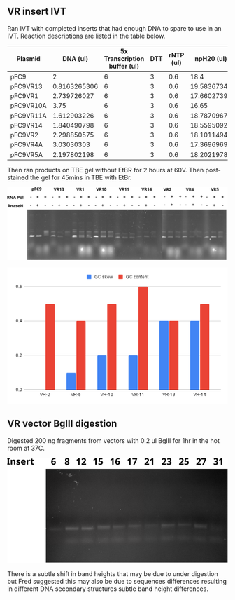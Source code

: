 ## VR insert IVT

Ran IVT with completed inserts that had enough DNA to spare to use
in an IVT. Reaction descriptions are listed in the table below.

| Plasmid   | DNA (ul)     | 5x Transcription buffer (ul) | DTT | rNTP (ul) | npH20 (ul)  | Pol Species |
|-----------|--------------|------------------------------|-----|-----------|-------------|-------------|
| pFC9      |            2 |                            6 |   3 |       0.6 |        18.4 | T7          |
| pFC9VR13  | 0.8163265306 |                            6 |   3 |       0.6 | 19.58367347 | T7          |
| pFC9VR1   |  2.739726027 |                            6 |   3 |       0.6 | 17.66027397 | T7          |
| pFC9VR10A |         3.75 |                            6 |   3 |       0.6 |       16.65 | T7          |
| pFC9VR11A |  1.612903226 |                            6 |   3 |       0.6 | 18.78709677 | T7          |
| pFC9VR14  |  1.840490798 |                            6 |   3 |       0.6 |  18.5595092 | T7          |
| pFC9VR2   |  2.298850575 |                            6 |   3 |       0.6 | 18.10114943 | T7          |
| pFC9VR4A  |   3.03030303 |                            6 |   3 |       0.6 | 17.36969697 | T7          |
| pFC9VR5A  |  2.197802198 |                            6 |   3 |       0.6 |  18.2021978 | T7          |

Then ran products on TBE gel without EtBR for 2 hours at 60V. Then
post-stained the gel for 45mins in TBE with EtBr.

![](images/IVR-VR-inserts-9-16-21.svg)

![](images/GC-content-skew-IVT-inserts.png)

## VR vector BglII digestion

Digested 200 ng fragments from vectors with 0.2 ul BglII for 1hr in the hot room at 37C.

![](images/1hr-BglII-digest-PCR-9-17-21.svg)

There is a subtle shift in band heights that
may be due to under digestion but Fred suggested
this may also be due to sequences differences
resulting in different DNA secondary structures
subtle band height differences.